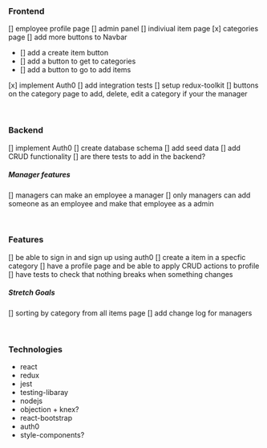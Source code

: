 ### Frontend
[] employee profile page
[] admin panel
[] indiviual item page
[x] categories page
[] add more buttons to Navbar
- [] add a create item button
- [] add a button to get to categories
- [] add a button to go to add items

[x] implement Auth0
[] add integration tests
[] setup redux-toolkit
[] buttons on the category page to add, delete, edit a category if your the manager

<br />

### Backend
[] implement Auth0
[] create database schema
[] add seed data
[] add CRUD functionality
[] are there tests to add in the backend?
##### Manager features
[] managers can make an employee a manager
[] only managers can add someone as an employee and make that employee as a admin

<br />

### Features
[] be able to sign in and sign up using auth0
[] create a item in a specfic category
[] have a profile page and be able to apply CRUD actions to profile
[] have tests to check that nothing breaks when something changes
##### Stretch Goals
[] sorting by category from all items page
[] add change log for managers

<br />

### Technologies
- react
- redux
- jest
- testing-libaray
- nodejs
- objection + knex?
- react-bootstrap
- auth0
- style-components?
